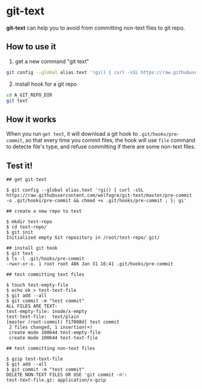 # git-text

**git-text** can help you to avoid from committing non-text files to git repo.

## How to use it

1. get a new command "git text"

```bash
git config --global alias.text '!gi() { curl -sSL https://raw.githubusercontent.com/wolfogre/git-text/master/pre-commit -o .git/hooks/pre-commit && chmod +x .git/hooks/pre-commit ; }; gi'
```

2. install hook for a git repo

```bash
cd A_GIT_REPO_DIR
git text
```

## How it works

When you run `get text`, it will download a git hook to `.git/hooks/pre-commit`, so that every time you commit files, the hook will use `file` command to detecte file's type, and refuse committing if there are some non-text files.

## Test it!

```text
## get git-text

$ git config --global alias.text '!gi() { curl -sSL https://raw.githubusercontent.com/wolfogre/git-text/master/pre-commit -o .git/hooks/pre-commit && chmod +x .git/hooks/pre-commit ; }; gi'

## create a new repo to test

$ mkdir test-repo
$ cd test-repo/
$ git init
Initialized empty Git repository in /root/test-repo/.git/

## install git hook
$ git text
$ ls -l .git/hooks/pre-commit
-rwxr-xr-x. 1 root root 486 Jan 31 16:41 .git/hooks/pre-commit

## test committing text files

$ touch test-empty-file
$ echo ok > test-text-file
$ git add --all
$ git commit -m "test commit"
ALL FILES ARE TEXT:
test-empty-file: inode/x-empty
test-text-file:  text/plain
[master (root-commit) f17008d] test commit
 2 files changed, 1 insertion(+)
 create mode 100644 test-empty-file
 create mode 100644 test-text-file

## test committing non-text files

$ gzip test-text-file
$ git add --all
$ git commit -m "test commit"
DELETE NON-TEXT FILES OR USE 'git commit -n':
test-text-file.gz: application/x-gzip
```